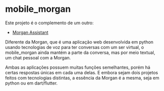 # mobile_morgan

Este projeto é o complemento de um outro:

- [Morgan Assistant](https://github.com/Murilo-I/morgan.git)

Diferente da Morgan, que é uma aplicação web desenvolvida em python usando tecnologias de voz para ter conversas com um ser virtual, o mobile_morgan ainda mantém a parte da conversa, mas por meio textual, um chat pessoal com a Morgan. 

Ambas as aplicações possuem muitas funções semelhantes, porém há certas respostas únicas em cada uma delas. E embora sejam dois projetos feitos com tecnologias distintas, a essência da Morgan é a mesma, seja em python ou em dart/flutter.

